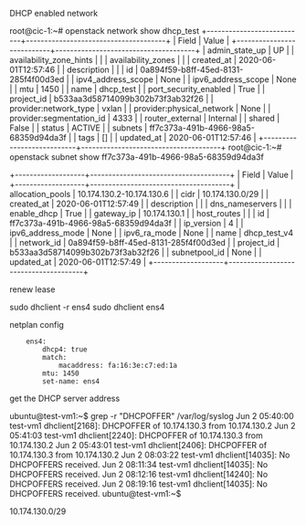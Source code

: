 
DHCP enabled network

root@cic-1:~# openstack network show dhcp_test
+---------------------------+--------------------------------------+
| Field                     | Value                                |
+---------------------------+--------------------------------------+
| admin_state_up            | UP                                   |
| availability_zone_hints   |                                      |
| availability_zones        |                                      |
| created_at                | 2020-06-01T12:57:46                  |
| description               |                                      |
| id                        | 0a894f59-b8ff-45ed-8131-285f4f00d3ed |
| ipv4_address_scope        | None                                 |
| ipv6_address_scope        | None                                 |
| mtu                       | 1450                                 |
| name                      | dhcp_test                            |
| port_security_enabled     | True                                 |
| project_id                | b533aa3d58714099b302b73f3ab32f26     |
| provider:network_type     | vxlan                                |
| provider:physical_network | None                                 |
| provider:segmentation_id  | 4333                                 |
| router_external           | Internal                             |
| shared                    | False                                |
| status                    | ACTIVE                               |
| subnets                   | ff7c373a-491b-4966-98a5-68359d94da3f |
| tags                      | []                                   |
| updated_at                | 2020-06-01T12:57:46                  |
+---------------------------+--------------------------------------+
root@cic-1:~# openstack subnet show  ff7c373a-491b-4966-98a5-68359d94da3f

+-------------------+--------------------------------------+
| Field             | Value                                |
+-------------------+--------------------------------------+
| allocation_pools  | 10.174.130.2-10.174.130.6            |
| cidr              | 10.174.130.0/29                      |
| created_at        | 2020-06-01T12:57:49                  |
| description       |                                      |
| dns_nameservers   |                                      |
| enable_dhcp       | True                                 |
| gateway_ip        | 10.174.130.1                         |
| host_routes       |                                      |
| id                | ff7c373a-491b-4966-98a5-68359d94da3f |
| ip_version        | 4                                    |
| ipv6_address_mode | None                                 |
| ipv6_ra_mode      | None                                 |
| name              | dhcp_test_v4                         |
| network_id        | 0a894f59-b8ff-45ed-8131-285f4f00d3ed |
| project_id        | b533aa3d58714099b302b73f3ab32f26     |
| subnetpool_id     | None                                 |
| updated_at        | 2020-06-01T12:57:49                  |
+-------------------+--------------------------------------+

renew lease

sudo dhclient -r ens4
sudo dhclient ens4

netplan config

        ens4:
            dhcp4: true
            match:
                macaddress: fa:16:3e:c7:ed:1a
            mtu: 1450
            set-name: ens4


get the DHCP server address

ubuntu@test-vm1:~$ grep -r "DHCPOFFER" /var/log/syslog
Jun  2 05:40:00 test-vm1 dhclient[2168]: DHCPOFFER of 10.174.130.3 from 10.174.130.2
Jun  2 05:41:03 test-vm1 dhclient[2240]: DHCPOFFER of 10.174.130.3 from 10.174.130.2
Jun  2 05:43:01 test-vm1 dhclient[2406]: DHCPOFFER of 10.174.130.3 from 10.174.130.2
Jun  2 08:03:22 test-vm1 dhclient[14035]: No DHCPOFFERS received.
Jun  2 08:11:34 test-vm1 dhclient[14035]: No DHCPOFFERS received.
Jun  2 08:12:16 test-vm1 dhclient[14240]: No DHCPOFFERS received.
Jun  2 08:19:16 test-vm1 dhclient[14035]: No DHCPOFFERS received.
ubuntu@test-vm1:~$

10.174.130.0/29

